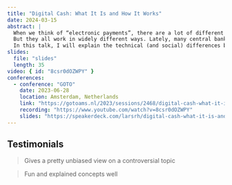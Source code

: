 ```yaml
---
title: "Digital Cash: What It Is and How It Works"
date: 2024-03-15
abstract: |
  When we think of “electronic payments”, there are a lot of different interpretations: bank cards, credit cards, PayPal and the likes, mobile money, and cryptocurrencies.
  But they all work in widely different ways. Lately, many central banks – including the European Central Bank – have started investigating or piloting digital currencies to introduce yet another way to pay electronically.
  In this talk, I will explain the technical (and social) differences between those payment methods and give insights into how such a digital currency platform could be designed.
slides:
  file: "slides"
  length: 35
video: { id: "8csr0dOZWPY" }
conferences:
  - conference: "GOTO"
    date: 2023-06-28
    location: Amsterdam, Netherlands
    link: "https://gotoams.nl/2023/sessions/2468/digital-cash-what-it-is-and-how-it-works"
    recording: "https://www.youtube.com/watch?v=8csr0dOZWPY"
    slides: "https://speakerdeck.com/larsrh/digital-cash-what-it-is-and-how-it-works"
---
```


## Testimonials

> Gives a pretty unbiased view on a controversial topic

> Fun and explained concepts well
